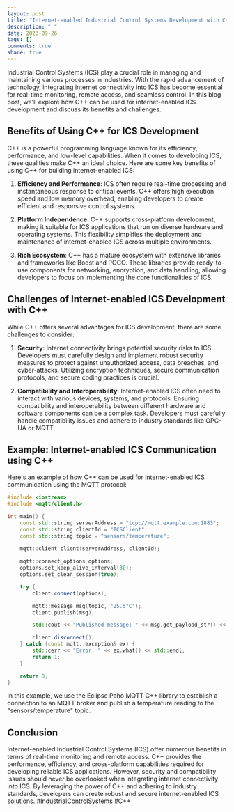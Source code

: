 ```yaml
---
layout: post
title: "Internet-enabled Industrial Control Systems Development with C++"
description: " "
date: 2023-09-26
tags: []
comments: true
share: true
---
```


Industrial Control Systems (ICS) play a crucial role in managing and maintaining various processes in industries. With the rapid advancement of technology, integrating internet connectivity into ICS has become essential for real-time monitoring, remote access, and seamless control. In this blog post, we'll explore how C++ can be used for internet-enabled ICS development and discuss its benefits and challenges.

## Benefits of Using C++ for ICS Development

C++ is a powerful programming language known for its efficiency, performance, and low-level capabilities. When it comes to developing ICS, these qualities make C++ an ideal choice. Here are some key benefits of using C++ for building internet-enabled ICS:

1. **Efficiency and Performance**: ICS often require real-time processing and instantaneous response to critical events. C++ offers high execution speed and low memory overhead, enabling developers to create efficient and responsive control systems.

2. **Platform Independence**: C++ supports cross-platform development, making it suitable for ICS applications that run on diverse hardware and operating systems. This flexibility simplifies the deployment and maintenance of internet-enabled ICS across multiple environments.

3. **Rich Ecosystem**: C++ has a mature ecosystem with extensive libraries and frameworks like Boost and POCO. These libraries provide ready-to-use components for networking, encryption, and data handling, allowing developers to focus on implementing the core functionalities of ICS.

## Challenges of Internet-enabled ICS Development with C++

While C++ offers several advantages for ICS development, there are some challenges to consider:

1. **Security**: Internet connectivity brings potential security risks to ICS. Developers must carefully design and implement robust security measures to protect against unauthorized access, data breaches, and cyber-attacks. Utilizing encryption techniques, secure communication protocols, and secure coding practices is crucial.

2. **Compatibility and Interoperability**: Internet-enabled ICS often need to interact with various devices, systems, and protocols. Ensuring compatibility and interoperability between different hardware and software components can be a complex task. Developers must carefully handle compatibility issues and adhere to industry standards like OPC-UA or MQTT.

## Example: Internet-enabled ICS Communication using C++

Here's an example of how C++ can be used for internet-enabled ICS communication using the MQTT protocol:

```cpp
#include <iostream>
#include <mqtt/client.h>

int main() {
    const std::string serverAddress = "tcp://mqtt.example.com:1883";
    const std::string clientId = "ICSClient";
    const std::string topic = "sensors/temperature";
    
    mqtt::client client(serverAddress, clientId);

    mqtt::connect_options options;
    options.set_keep_alive_interval(30);
    options.set_clean_session(true);

    try {
        client.connect(options);

        mqtt::message msg(topic, "25.5°C");
        client.publish(msg);

        std::cout << "Published message: " << msg.get_payload_str() << std::endl;

        client.disconnect();
    } catch (const mqtt::exception& ex) {
        std::cerr << "Error: " << ex.what() << std::endl;
        return 1;
    }

    return 0;
}
```

In this example, we use the Eclipse Paho MQTT C++ library to establish a connection to an MQTT broker and publish a temperature reading to the "sensors/temperature" topic.

## Conclusion

Internet-enabled Industrial Control Systems (ICS) offer numerous benefits in terms of real-time monitoring and remote access. C++ provides the performance, efficiency, and cross-platform capabilities required for developing reliable ICS applications. However, security and compatibility issues should never be overlooked when integrating internet connectivity into ICS. By leveraging the power of C++ and adhering to industry standards, developers can create robust and secure internet-enabled ICS solutions. #IndustrialControlSystems #C++